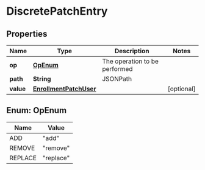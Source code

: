 

# DiscretePatchEntry

## Properties

Name | Type | Description | Notes
------------ | ------------- | ------------- | -------------
**op** | [**OpEnum**](#OpEnum) | The operation to be performed | 
**path** | **String** | JSONPath | 
**value** | [**EnrollmentPatchUser**](EnrollmentPatchUser.md) |  |  [optional]



## Enum: OpEnum

Name | Value
---- | -----
ADD | &quot;add&quot;
REMOVE | &quot;remove&quot;
REPLACE | &quot;replace&quot;



